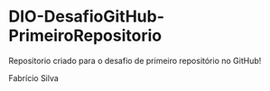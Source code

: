 # DIO-DesafioGitHub-PrimeiroRepositorio

Repositorio criado para o desafio de primeiro repositório no GitHub!

Fabrício Silva

